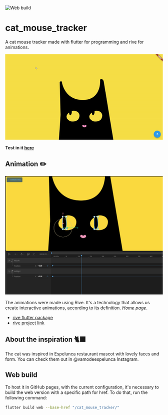 ![Web build](https://github.com/CabraKill/cat_mouse_tracker/actions/workflows/flutter-build-deploy.yml/badge.svg)

# cat_mouse_tracker
A cat mouse tracker made with flutter for programming and rive for animations.

![Example](./README/example.gif)

**Test in it [here](https://cabrakill.github.io/cat_mouse_tracker/)**


## Animation ✏️


![Rive logo](./README/rive_editor.png)

The animations were made using Rive. It's a technology that allows us create interactive animations, according to its definition. [*Home page*](https://rive.app/).

* [rive flutter package](https://pub.dev/packages/rive)
* [rive project link](https://rive.app/s/B6SRBjLbS0_OTiay54tpQQ/)

## About the inspiration 🐈‍⬛
The cat was inspired in Espelunca restaurant mascot with lovely faces and form. You can check them out in @vamodeespelunca Instagram.

## Web build

To host it in GitHub pages, with the current configuration, it's necessary to build the web version with a specific path for href. To do that, run the following command:

```bash
flutter build web --base-href "/cat_mouse_tracker/"
```
